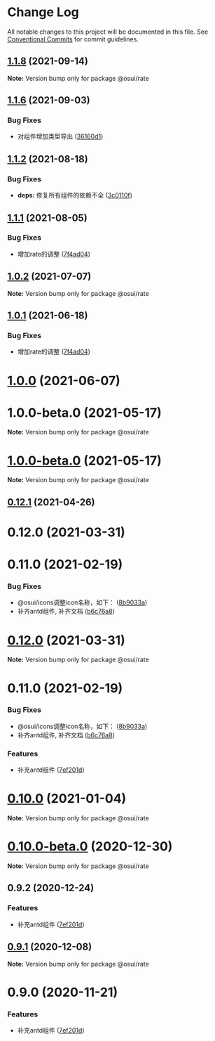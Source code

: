 # Change Log

All notable changes to this project will be documented in this file.
See [Conventional Commits](https://conventionalcommits.org) for commit guidelines.

## [1.1.8](https://gitee.com/gitee-fe/osui/tree/master/compare/v1.1.7...v1.1.8) (2021-09-14)

**Note:** Version bump only for package @osui/rate





## [1.1.6](https://gitee.com/gitee-fe/osui/tree/master/compare/v1.1.5...v1.1.6) (2021-09-03)


### Bug Fixes

* 对组件增加类型导出 ([36160d1](https://gitee.com/gitee-fe/osui/tree/master/commits/36160d14e8fee068f34d363d529345d95cfbd39e))





## [1.1.2](https://gitee.com/gitee-fe/osui/tree/master/compare/v1.1.1...v1.1.2) (2021-08-18)


### Bug Fixes

* **deps:** 修复所有组件的依赖不全 ([3c0110f](https://gitee.com/gitee-fe/osui/tree/master/commits/3c0110f6798e4fdbf75616a447a1a7660a05c678))





## [1.1.1](https://gitee.com/gitee-fe/osui/tree/master/compare/v1.0.0-beta.1...v1.1.1) (2021-08-05)


### Bug Fixes

* 增加rate的调整 ([7f4ad04](https://gitee.com/gitee-fe/osui/tree/master/commits/7f4ad042882e6f2eaf5598c6555b98dbb18c64f1))





## [1.0.2](https://gitee.com/gitee-fe/osui/tree/master/compare/@osui/rate@1.0.1...@osui/rate@1.0.2) (2021-07-07)

**Note:** Version bump only for package @osui/rate





## [1.0.1](https://gitee.com/gitee-fe/osui/tree/master/compare/@osui/rate@1.0.0...@osui/rate@1.0.1) (2021-06-18)


### Bug Fixes

* 增加rate的调整 ([7f4ad04](https://gitee.com/gitee-fe/osui/tree/master/commits/7f4ad042882e6f2eaf5598c6555b98dbb18c64f1))





# [1.0.0](https://gitee.com/gitee-fe/osui/tree/master/compare/@osui/rate@0.12.1...@osui/rate@1.0.0) (2021-06-07)



# 1.0.0-beta.0 (2021-05-17)

**Note:** Version bump only for package @osui/rate





# [1.0.0-beta.0](https://gitee.com/gitee-fe/osui/tree/master/compare/v0.12.1...v1.0.0-beta.0) (2021-05-17)

**Note:** Version bump only for package @osui/rate





## [0.12.1](https://gitee.com/gitee-fe/osui/tree/master/compare/@osui/rate@0.10.0...@osui/rate@0.12.1) (2021-04-26)



# 0.12.0 (2021-03-31)



# 0.11.0 (2021-02-19)


### Bug Fixes

* @osui/icons调整icon名称，如下： ([8b9033a](https://gitee.com/gitee-fe/osui/tree/master/commits/8b9033af14f14ebae853692523739ca22c64123a))
* 补齐antd组件, 补齐文档 ([b6c76a8](https://gitee.com/gitee-fe/osui/tree/master/commits/b6c76a864b121479e151a97e926546f3370d0aed))





# [0.12.0](https://gitee.com/gitee-fe/osui/tree/master/compare/v0.11.0...v0.12.0) (2021-03-31)

**Note:** Version bump only for package @osui/rate





# 0.11.0 (2021-02-19)


### Bug Fixes

* @osui/icons调整icon名称，如下： ([8b9033a](https://gitee.com/gitee-fe/osui/tree/master/commits/8b9033af14f14ebae853692523739ca22c64123a))
* 补齐antd组件, 补齐文档 ([b6c76a8](https://gitee.com/gitee-fe/osui/tree/master/commits/b6c76a864b121479e151a97e926546f3370d0aed))


### Features

* 补充antd组件 ([7ef201d](https://gitee.com/gitee-fe/osui/tree/master/commits/7ef201df7efb9b3bbc0597fac45962c49c13533c))





# [0.10.0](https://gitee.com/gitee-fe/osui/tree/master/compare/@osui/rate@0.10.0-beta.0...@osui/rate@0.10.0) (2021-01-04)

**Note:** Version bump only for package @osui/rate





# [0.10.0-beta.0](https://gitee.com/gitee-fe/osui/tree/master/compare/@osui/rate@0.9.2...@osui/rate@0.10.0-beta.0) (2020-12-30)

**Note:** Version bump only for package @osui/rate





## 0.9.2 (2020-12-24)


### Features

* 补充antd组件 ([7ef201d](https://gitee.com/gitee-fe/osui/tree/master/commits/7ef201df7efb9b3bbc0597fac45962c49c13533c))





## [0.9.1](https://gitee.com/gitee-fe/osui/tree/master/compare/@osui/rate@0.9.0...@osui/rate@0.9.1) (2020-12-08)

**Note:** Version bump only for package @osui/rate





# 0.9.0 (2020-11-21)


### Features

* 补充antd组件 ([7ef201d](https://gitee.com/gitee-fe/osui/tree/master/commits/7ef201df7efb9b3bbc0597fac45962c49c13533c))
